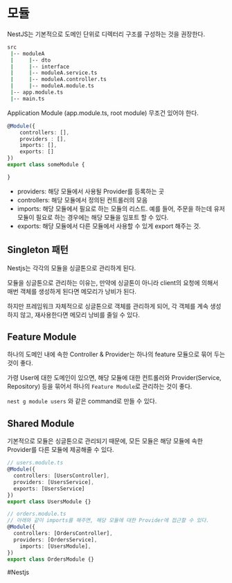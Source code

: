 # 모듈
NestJS는 기본적으로 도메인 단위로 디렉터리 구조를 구성하는 것을 권장한다.

```bash
src
 |-- moduleA
 |     |-- dto
 |     |-- interface
 |     |-- moduleA.service.ts
 |     |-- moduleA.controller.ts
 |     |-- moduleA.module.ts
 |-- app.module.ts
 |-- main.ts
```


Application Module (app.module.ts, root module) 무조건 있어야 한다.

```ts
@Module({
	controllers: [],
	providers : [],
	imports: [],
	exports: []
})
export class someModule {

}
```

- providers: 해당 모듈에서 사용될 Provider를 등록하는 곳
- controllers: 해당 모듈에서 정의된 컨트롤러의 모음
- imports:  해당 모듈에서 필요로 하는 모듈의 리스트. 예를 들어, 주문을 하는데 유저 모듈이 필요로 하는 경우에는 해당 모듈을 임포트 할 수 있다.
- exports: 해당 모듈에서 다른 모듈에서 사용할 수 있게 export 해주는 것.


## Singleton 패턴

Nestjs는 각각의 모듈을 싱글톤으로 관리하게 된다.

모듈을 싱글톤으로 관리하는 이유는, 만약에 싱글톤이 아니라 client의 요청에 의해서 매번 객체를 생성하게 된다면 메모리가 낭비가 된다.

하지만 프레임워크 자체적으로 싱글톤으로 객체를 관리하게 되어, 각 객체를 계속 생성하지 않고, 재사용한다면 메모리 낭비를 줄일 수 있다.




## Feature Module
하나의 도메인 내에 속한 Controller & Provider는 하나의 feature 모듈으로 묶어 두는 것이 좋다.

가령 User에 대한 도메인이 있으면, 해당 모듈에 대한 컨트롤러와 Provider(Service, Repository) 등을 묶어서 하나의 `Feature Module`로 관리하는 것이 좋다.

`nest g module users` 와 같은 command로 만들 수 있다.


## Shared Module

기본적으로 모듈은 싱글톤으로 관리되기 때문에, 모든 모듈은 해당 모듈에 속한 Provider를 다른 모듈에 제공해줄 수 있다.

```ts
// users.module.ts
@Module({
  controllers: [UsersController],
  providers: [UsersService],
  exports: [UsersService]
})
export class UsersModule {}

// orders.module.ts
// 아래와 같이 imports를 해주면, 해당 모듈에 대한 Provider에 접근할 수 있다.
@Module({
  controllers: [OrdersController],
  providers: [OrdersService],
	imports: [UsersModule],
})
export class OrdersModule {}
```





#Nestjs